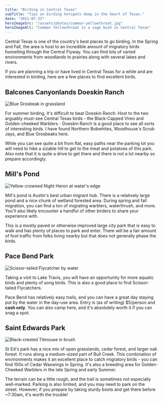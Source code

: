 ```yaml
---
title: "Birding in Central Texas"
subTitle: "Tips on birding hotspots deep in the heart of Texas."
date: "2021-07-23"
heroImageSrc: "/assets/photos/common-yellowthroat.jpg"
heroImageAlt: "Common Yellowthroat in a sage bush in Central Texas"
---
```


Central Texas is one of the country's best places to go birding. In the Spring and Fall, the area is host to an incredible amount of migratory birds funnelling through the Central Flyway. You can find lots of varied environments from woodlands to prairies along with several lakes and rivers.

If you are planning a trip or have lived in Central Texas for a while and are interested in birding, here are a few places to find excellent birds.


## Balcones Canyonlands Doeskin Ranch

![Blue Grosbeak in grassland](/assets/photos/blue-grosbeak.jpg "Blue Grosbeak at Doeskin Ranch | Image by searchingforbirds.com")

For summer birding, it's difficult to beat Doeskin Ranch. Host to the two arguably must-see Central Texas birds - the Black-Capped Vireo and Golden-cheeked Warblers - Doeskin Ranch is a good place to see all sorts of interesting birds. I have found Northern Bobwhites, Woodhouse's Scrub Jays, and Blue Grosbeaks here.

While you can see quite a bit from flat, easy paths near the parking lot you will need to hike a sizable hill to get to the meat and potatoes of this park. Also note that it is quite a drive to get there and there is not a lot nearby so prepare accordingly.

## Mill's Pond
![Yellow-crowned Night Heron at water's edge](/assets/photos/yellow-crowned-night-heron.jpg "Yellow-crowned Night Heron at Mill's Pond | Image by searchingforbirds.com")

Mill's pond is Austin's best urban migrant hub. There is a relatively large pond and a nice chunk of wetland forested area. During spring and fall migration, you can find a ton of migrating warblers, waterthrush, and more. You'll also likely encounter a handful of other birders to share your experience with.

This is a mostly paved or otherwise improved large city park that is easy to walk and has plenty of places to park and enter. There will be a fair amount of foot traffic from folks living nearby but that does not generally phase the birds.

## Pace Bend Park

![Scissor-tailed Flycatcher by water](/assets/photos/scissortail2.jpg "Scissor-tailed Flycatcher at Pace Bend | Image by searchingforbirds.com")

Taking a visit to Lake Travis, you will have an opportunity for more aquatic birds and plenty of song birds. This is also a good place to find Scissor-tailed Flycatchers.

Pace Bend has relatively easy trails, and you can have a great day staying put by the water in the day-use area. Entry is (as of writing) $5/person and **cash only**. You can also camp here, and it's absolutely worth it if you can snag a spot.

## Saint Edwards Park

![Black-crested Titmouse in brush](/assets/photos/black-crested-titmouse.jpg "Black-crested Titmouse at St Edwards Park | Image by searchingforbirds.com")

St Ed's park has a nice mix of open grasslands, cedar forest, and larger oak forest. It runs along a medium-sized part of Bull Creek. This combination of environments makes it an excellent place to catch migratory birds - you can find 100s of Cedar Waxwings in Spring. It's also a breeding area for Golden-Cheeked Warblers in the late Spring and early Summer.

The terrain can be a little rough, and the trail is sometimes not especially well-marked. Parking is also limited, and you may need to park on the street. However, if you prepare by taking sturdy boots and get there before ~7:30am, it's worth the trouble!





